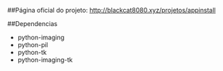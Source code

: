 ##Página oficial do projeto: http://blackcat8080.xyz/projetos/appinstall

##Dependencias
* python-imaging
* python-pil
* python-tk
* python-imaging-tk